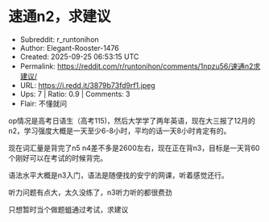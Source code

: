 # 速通n2，求建议

- Subreddit: r_runtonihon
- Author: Elegant-Rooster-1476
- Created: 2025-09-25 06:53:15 UTC
- Permalink: https://reddit.com/r/runtonihon/comments/1npzu56/速通n2求建议/
- URL: https://i.redd.it/3879b73fd9rf1.jpeg
- Ups: 7 | Ratio: 0.9 | Comments: 3
- Flair: 不懂就问


op情况是高考日语生（高考115)，然后大学学了两年英语，现在大三报了12月的n2，学习强度大概是一天至少6-8小时，平均的话一天8小时肯定有的。

现在词汇量是背完了n5
n4差不多是2600左右，现在正在背n3，目标是一天背60个刚好可以在考试的时候背完。

语法水平大概是n3入门，语法是随便找的安宁的网课，听着感觉还行。

听力问题有点大，太久没练了，n3听力听的都很费劲

只想暂时当个做题蛆通过考试，求建议

